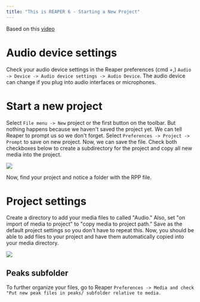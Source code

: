 ```yaml
---
title: "This is REAPER 6 - Starting a New Project"
---
```


Based on this [video](https://www.youtube.com/watch?v=nYN45PhnCXE)

# Audio device settings

Check your audio device settings in the Reaper preferences (cmd +,) `Audio -> Device -> Audio device settings -> Audio Device`. The audio device can change if you plug into audio interfaces or microphones.

# Start a new project

Select `File menu -> New` project or the first button on the toolbar. But nothing happens because we haven't saved the project yet. We can tell Reaper to prompt us so we don't forget. Select `Preferences -> Project -> Prompt` to save on new project. Now, we can save the file. Check both checkboxes below to create a subdirectory for the project and copy all new media into the project.

![](../save.png)

Now, find your project and notice a folder with the RPP file.

# Project settings

Create a directory to add your media files to called "Audio." Also, set "on import of media to project" to "copy media to project path." Save as the default project settings so you don't have to repeat this. Now, you should be able to add files to your project and have them automatically copied into your media directory.

![](../project-settings.png)

## Peaks subfolder

To further organize your files, go to Reaper `Preferences -> Media and check "Put new peak files in peaks/ subfolder relative to media.`
